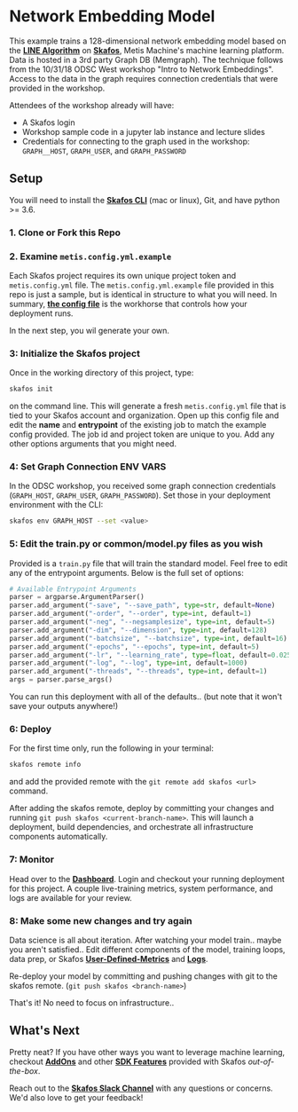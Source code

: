 # Network Embedding Model
This example trains a 128-dimensional network embedding model based on the [**LINE Algorithm**](https://arxiv.org/abs/1503.03578) on [**Skafos**](https://docs.metismachine.io/docs/skafos-components), Metis Machine's machine learning platform. Data is hosted in a 3rd party Graph DB (Memgraph). The technique follows from the 10/31/18 ODSC West workshop "Intro to Network Embeddings". Access to the data in the graph requires connection credentials that were provided in the workshop.

Attendees of the workshop already will have:
- A Skafos login
- Workshop sample code in a jupyter lab instance and lecture slides
- Credentials for connecting to the graph used in the workshop: `GRAPH__HOST`, `GRAPH_USER`, and `GRAPH_PASSWORD`


## Setup
You will need to install the [**Skafos CLI**](https://docs.metismachine.io/docs/installation) (mac or linux), Git, and have python >= 3.6.

### 1. Clone or Fork this Repo

### 2. Examine `metis.config.yml.example`
Each Skafos project requires its own unique project token and `metis.config.yml` file.
The `metis.config.yml.example` file provided in this repo is just a sample, but is identical in structure to what you will need. In summary, [**the config file**](https://docs.metismachine.io/docs/installation) is the workhorse that controls how your deployment runs.

In the next step, you wil generate your own.

### 3: Initialize the Skafos project
Once in the working directory of this project, type:
```bash
skafos init
```
on the command line. This will generate a fresh `metis.config.yml` file that is tied to your Skafos account and organization.
Open up this config file and edit the **name** and **entrypoint** of the existing job to match the example config provided. The job id and project token are unique to you. Add any other options arguments that you might need.

### 4: Set Graph Connection ENV VARS
In the ODSC workshop, you received some graph connection credentials (`GRAPH_HOST`, `GRAPH_USER`, `GRAPH_PASSWORD`). Set those in your deployment environment with the CLI:
```bash
skafos env GRAPH_HOST --set <value>
```
### 5: Edit the train.py or common/model.py files as you wish
Provided is a `train.py` file that will train the standard model. Feel free to edit any of the entrypoint arguments. Below is the full set of options:

```python
# Available Entrypoint Arguments
parser = argparse.ArgumentParser()
parser.add_argument("-save", "--save_path", type=str, default=None)       # S3 path to save data to. Make sure you have AWS credentials set as env vars.
parser.add_argument("-order", "--order", type=int, default=1)             # First order or Second order proximity.
parser.add_argument("-neg", "--negsamplesize", type=int, default=5)       # Number of negative samples. Original value from the LINE paper.
parser.add_argument("-dim", "--dimension", type=int, default=128)         # Number of output embedding dimensions. Original value from the LINE paper.
parser.add_argument("-batchsize", "--batchsize", type=int, default=16)    # Size of a training batch.
parser.add_argument("-epochs", "--epochs", type=int, default=5)           # Number of total passes through training data.
parser.add_argument("-lr", "--learning_rate", type=float, default=0.025)  # Initial learning rate. Original value from the LINE paper.
parser.add_argument("-log", "--log", type=int, default=1000)              # Logging interval.
parser.add_argument("-threads", "--threads", type=int, default=1)         # Number of threads for PyTorch to perform computations. Make sure you declare enough CPUs in the metis config file.
args = parser.parse_args()
```

You can run this deployment with all of the defaults.. (but note that it won't save your outputs anywhere!)

### 6: Deploy
For the first time only, run the following in your terminal:
```bash
skafos remote info
```
and add the provided remote with the `git remote add skafos <url>` command.

After adding the skafos remote, deploy by committing your changes and running `git push skafos <current-branch-name>`. This will launch a deployment, build dependencies, and orchestrate all infrastructure components automatically.

### 7: Monitor
Head over to the [**Dashboard**](https://dashboard.metismachine.io). Login and checkout your running deployment for this project. A couple live-training metrics, system performance, and logs are available for your review. 

### 8: Make some new changes and try again
Data science is all about iteration. After watching your model train.. maybe you aren't satisfied..
Edit different components of the model, training loops, data prep, or Skafos [**User-Defined-Metrics**](https://docs.metismachine.io/docs/skafos-sdk#section-model-monitoring-user-defined-metrics) and [**Logs**](https://docs.metismachine.io/docs/skafos-sdk#section-logging).

Re-deploy your model by committing and pushing changes with git to the skafos remote. (`git push skafos <branch-name>`)

That's it! No need to focus on infrastructure..

## What's Next
Pretty neat? If you have other ways you want to leverage machine learning, checkout [**AddOns**](https://docs.metismachine.io/docs/addons) and other [**SDK Features**](https://docs.metismachine.io/docs/skafos-sdk) provided with Skafos *out-of-the-box*.

Reach out to the [**Skafos Slack Channel**]() with any questions or concerns. We'd also love to get your feedback!
